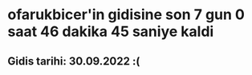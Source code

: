 # ofarukbicer'in gidisine son 7 gun 0 saat 46 dakika 45 saniye kaldi

## Gidis tarihi: 30.09.2022 :(